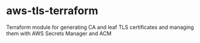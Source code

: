 # aws-tls-terraform
Terraform module for generating CA and leaf TLS certificates and managing them with AWS Secrets Manager and ACM
